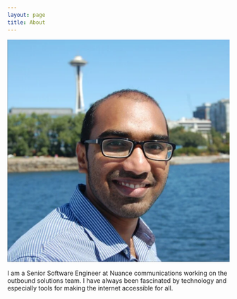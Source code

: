 ```yaml
---
layout: page
title: About
---
```


![](/assets/profile_624x625.png)

I am a Senior Software Engineer at Nuance communications working on the outbound solutions team. I have always been fascinated by technology and especially tools for making the internet accessible for all.